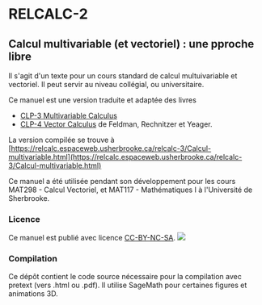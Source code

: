 # RELCALC-2
## Calcul multivariable (et vectoriel) : une pproche libre

Il s'agit d'un texte pour un cours standard de calcul multuivariable et vectoriel. Il peut servir au niveau collégial, ou universitaire.

Ce manuel est une version traduite et adaptée des livres 
* [CLP-3 Multivariable Calculus](https://personal.math.ubc.ca/~CLP/CLP3/)
* [CLP-4 Vector Calculus](https://personal.math.ubc.ca/~CLP/CLP4/)
de  Feldman, Rechnitzer et Yeager.


La version compilée se trouve à [https://relcalc.espaceweb.usherbrooke.ca/relcalc-3/Calcul-multivariable.html](https://relcalc.espaceweb.usherbrooke.ca/relcalc-3/Calcul-multivariable.html)

Ce manuel a été utilisée pendant son développement pour les cours MAT298 - Calcul Vectoriel, et MAT117 - Mathématiques I à l'Université de Sherbrooke.

### Licence
Ce manuel est publié avec licence [CC-BY-NC-SA](https://creativecommons.org/licenses/by-nc-sa/4.0/).
<img src="https://i.creativecommons.org/l/by-nc-sa/4.0/88x31.png" />

### Compilation

Ce dépôt contient le code source nécessaire pour la compilation avec pretext (vers .html ou .pdf). Il utilise SageMath pour certaines figures et animations 3D. 

